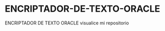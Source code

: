 # ENCRIPTADOR-DE-TEXTO-ORACLE
ENCRIPTADOR DE TEXTO ORACLE
<a hreft= "https://erwingarciacoca.github.io/ENCRIPTADOR-DE-TEXTO-ORACLE/">visualice mi repositorio</a>
